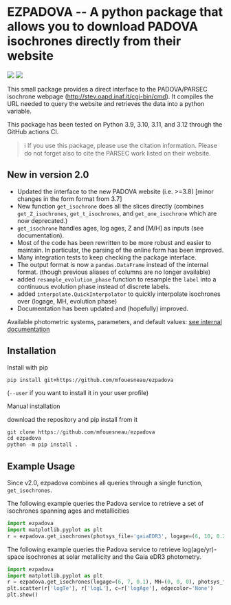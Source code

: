 EZPADOVA -- A python package that allows you to download PADOVA isochrones directly from their website
======================================================================================================

[![](https://img.shields.io/badge/Parsec_CMD-3.8-green.svg)](http://stev.oapd.inaf.it/cgi-bin/cmd_3.8)
![](https://img.shields.io/badge/python-3.9,_3.10,_3.11,_3.12-blue.svg)

This small package provides a direct interface to the PADOVA/PARSEC isochrone
webpage (http://stev.oapd.inaf.it/cgi-bin/cmd).
It compiles the URL needed to query the website and retrieves the data into a
python variable.

This package has been tested on Python 3.9, 3.10, 3.11, and 3.12 through the GitHub actions CI.

> ℹ️ If you use this package, please use the citation information. Please do not forget also to cite the PARSEC work listed on their website.

New in version 2.0
------------------
* Updated the interface to the new PADOVA website (i.e. >=3.8) [minor changes in the form format from 3.7]
* New function `get_isochrone` does all the slices directly (combines `get_Z_isochrones`, `get_t_isochrones`, and `get_one_isochrone` which are now deprecated.)
* `get_isochrone` handles ages, log ages, Z and [M/H] as inputs (see documentation).
* Most of the code has been rewritten to be more robust and easier to maintain. In particular, the parsing of the online form has been improved.
* Many integration tests to keep checking the package interface.
* The output format is now a `pandas.DataFrame` instead of the internal format. (though previous aliases of columns are no longer available)
* added `resample_evolution_phase` function to resample the `label` into a continuous evolution phase instead of discrete labels.
* added `interpolate.QuickInterpolator` to quickly interpolate isochrones over (logage, MH, evolution phase)
* Documentation has been updated and (hopefully) improved.

Available photometric systems, parameters, and default values: [see internal documentation](src/ezpadova/parsec.md)

Installation
------------
Install with pip

```
pip install git+https://github.com/mfouesneau/ezpadova
```
(`--user` if you want to install it in your user profile)

Manual installation

download the repository and pip install from it

```python
git clone https://github.com/mfouesneau/ezpadova
cd ezpadova
python -m pip install . 
```

Example Usage
-------------
Since v2.0, ezpadova combines all queries through a single function, `get_isochrones`. 

The following example queries the Padova service to retrieve a set of isochrones spanning ages and metallicities
```python
import ezpadova
import matplotlib.pyplot as plt
r = ezpadova.get_isochrones(photsys_file='gaiaEDR3', logage=(6, 10, 0.2), MH=(-2, 1, 0.4))```
```

The following example queries the Padova service to retrieve log(age/yr)-space isochrones at solar metallicity and the Gaia eDR3 photometry.
```python
import ezpadova
import matplotlib.pyplot as plt
r = ezpadova.get_isochrones(logage=(6, 7, 0.1), MH=(0, 0, 0), photsys_file='gaiaEDR3')
plt.scatter(r['logTe'], r['logL'], c=r['logAge'], edgecolor='None')
plt.show()
```
